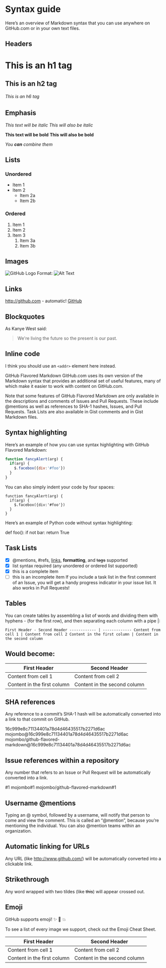 # Syntax guide
Here’s an overview of Markdown syntax that you can use anywhere on GitHub.com or in your own text files.

## Headers

# This is an h1 tag
## This is an h2 tag
###### This is an h6 tag
## Emphasis

*This text will be italic*
_This will also be italic_

**This text will be bold**
__This will also be bold__

_You **can** combine them_
## Lists

### Unordered

* Item 1
* Item 2
  * Item 2a
  * Item 2b
### Ordered

1. Item 1
1. Item 2
1. Item 3
   1. Item 3a
   1. Item 3b
## Images

![GitHub Logo](/images/logo.png)
Format: ![Alt Text](url)  
## Links

http://github.com - automatic!
[GitHub](http://github.com) 

## Blockquotes

As Kanye West said:

> We're living the future so
> the present is our past.
## Inline code

I think you should use an
`<addr>` element here instead.

GitHub Flavored Markdown
GitHub.com uses its own version of the Markdown syntax that provides an additional set of useful features, many of which make it easier to work with content on GitHub.com.

Note that some features of GitHub Flavored Markdown are only available in the descriptions and comments of Issues and Pull Requests. These include @mentions as well as references to SHA-1 hashes, Issues, and Pull Requests. Task Lists are also available in Gist comments and in Gist Markdown files.

## Syntax highlighting

Here’s an example of how you can use syntax highlighting with GitHub Flavored Markdown:

```javascript
function fancyAlert(arg) {
  if(arg) {
    $.facebox({div:'#foo'})
  }
}
```
You can also simply indent your code by four spaces:

    function fancyAlert(arg) {
      if(arg) {
        $.facebox({div:'#foo'})
      }
    }
Here’s an example of Python code without syntax highlighting:

def foo():
    if not bar:
        return True
## Task Lists

- [x] @mentions, #refs, [links](), **formatting**, and <del>tags</del> supported
- [x] list syntax required (any unordered or ordered list supported)
- [x] this is a complete item
- [ ] this is an incomplete item
If you include a task list in the first comment of an Issue, you will get a handy progress indicator in your issue list. It also works in Pull Requests!

## Tables

You can create tables by assembling a list of words and dividing them with hyphens - (for the first row), and then separating each column with a pipe |:

`First Header - Second Header
------------ | -------------
Content from cell 1 | Content from cell 2
Content in the first column | Content in the second column`
## Would become:

First Header | Second Header
------------ | -------------
Content from cell 1 | Content from cell 2
Content in the first column | Content in the second column
  
## SHA references

Any reference to a commit’s SHA-1 hash will be automatically converted into a link to that commit on GitHub.

16c999e8c71134401a78d4d46435517b2271d6ac
mojombo@16c999e8c71134401a78d4d46435517b2271d6ac
mojombo/github-flavored-markdown@16c999e8c71134401a78d4d46435517b2271d6ac
## Issue references within a repository

Any number that refers to an Issue or Pull Request will be automatically converted into a link.

#1
mojombo#1
mojombo/github-flavored-markdown#1
## Username @mentions

Typing an @ symbol, followed by a username, will notify that person to come and view the comment. This is called an “@mention”, because you’re mentioning the individual. You can also @mention teams within an organization.

## Automatic linking for URLs

Any URL (like http://www.github.com/) will be automatically converted into a clickable link.

## Strikethrough

Any word wrapped with two tildes (like ~~this~~) will appear crossed out.

## Emoji

GitHub supports emoji! :sparkles: :camel: :boom:

To see a list of every image we support, check out the Emoji Cheat Sheet.  


First Header | Second Header
------------ | -------------
Content from cell 1 | Content from cell 2
Content in the first column | Content in the second column
